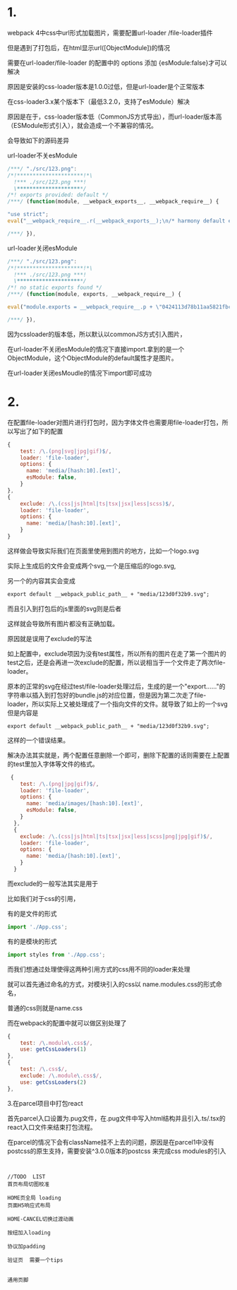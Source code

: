 # 1.

webpack 4中css中url形式加载图片，需要配置url-loader /file-loader插件

但是遇到了打包后，在html显示url([ObjectModule])的情况



需要在url-loader/file-loader 的配置中的 options 添加 {esModule:false}才可以解决



原因是安装的css-loader版本是1.0.0过低，但是url-loader是个正常版本

在css-loader3.x某个版本下（最低3.2.0，支持了esModule）解决

原因是在于，css-loader版本低（CommonJS方式导出），而url-loader版本高（ESModule形式引入），就会造成一个不兼容的情况。

会导致如下的源码差异

url-loader不关esModule

```js
/***/ "./src/123.png":
/*!*********************!*\
  !*** ./src/123.png ***!
  \*********************/
/*! exports provided: default */
/***/ (function(module, __webpack_exports__, __webpack_require__) {

"use strict";
eval("__webpack_require__.r(__webpack_exports__);\n/* harmony default export */ __webpack_exports__[\"default\"] = (__webpack_require__.p + \"0424113d78b11aa5821fbc9fdb1468ec.png\");\n\n//# sourceURL=webpack:///./src/123.png?");

/***/ }),
```

url-loader关闭esModule

```js
/***/ "./src/123.png":
/*!*********************!*\
  !*** ./src/123.png ***!
  \*********************/
/*! no static exports found */
/***/ (function(module, exports, __webpack_require__) {

eval("module.exports = __webpack_require__.p + \"0424113d78b11aa5821fbc9fdb1468ec.png\";\n\n//# sourceURL=webpack:///./src/123.png?");

/***/ }),
```

因为cssloader的版本低，所以默认以commonJS方式引入图片，

在url-loader不关闭esModule的情况下直接import.拿到的是一个ObjectModule，这个ObjectModule的default属性才是图片。

在url-loader关闭esMoudle的情况下import即可成功

# 2.

在配置file-loader对图片进行打包时，因为字体文件也需要用file-loader打包，所以写出了如下的配置

```js
{
    test: /\.(png|svg|jpg|gif)$/,
    loader: 'file-loader',
    options: {
      name: 'media/[hash:10].[ext]',
      esModule: false,
    }
},
{
    exclude: /\.(css|js|html|ts|tsx|jsx|less|scss)$/,
    loader: 'file-loader',
    options: {
      name: 'media/[hash:10].[ext]',
    }
}
```

这样做会导致实际我们在页面里使用到图片的地方，比如一个logo.svg

实际上生成后的文件会变成两个svg,一个是压缩后的logo.svg,

另一个的内容其实会变成

```svg
export default __webpack_public_path__ + "media/123d0f32b9.svg";
```

而且引入到打包后的js里面的svg则是后者

这样就会导致所有图片都没有正确加载。

原因就是误用了exclude的写法

如上配置中，exclude项因为没有test属性，所以所有的图片在走了第一个图片的test之后，还是会再进一次exclude的配置，所以说相当于一个文件走了两次file-loader。

原本的正常的svg在经过test/file-loader处理过后，生成的是一个"export......"的字符串以插入到打包好的bundle.js的对应位置，但是因为第二次走了file-loader，所以实际上又被处理成了一个指向文件的文件。就导致了如上的一个svg但是内容是

```
export default __webpack_public_path__ + "media/123d0f32b9.svg";
```

这样的一个错误结果。



解决办法其实就是，两个配置任意删除一个即可，删除下配置的话则需要在上配置的test里加入字体等文件的格式。

```js
 {
    test: /\.(png|jpg|gif)$/,
    loader: 'file-loader',
    options: {
      name: 'media/images/[hash:10].[ext]',
      esModule: false,
    }
  },
  {
    exclude: /\.(css|js|html|ts|tsx|jsx|less|scss|png|jpg|gif)$/,
    loader: 'file-loader',
    options: {
      name: 'media/[hash:10].[ext]',
    }
  }
```



而exclude的一般写法其实是用于

比如我们对于css的引用，

有的是文件的形式

```ts
import './App.css';
```

有的是模块的形式

```ts
import styles from './App.css';
```

而我们想通过处理使得这两种引用方式的css用不同的loader来处理

就可以首先通过命名的方式，对模块引入的css以 name.modules.css的形式命名，

普通的css则就是name.css

而在webpack的配置中就可以做区别处理了

```js
{
    test: /\.module\.css$/,
    use: getCssLoaders(1)
},
{
    test: /\.css$/,
    exclude: /\.module\.css$/,
    use: getCssLoaders(2)
},
```

3.在parcel项目中打包react

首先parcel入口设置为.pug文件，在.pug文件中写入html结构并且引入.ts/.tsx的react入口文件来结束打包流程。

在parcel的情况下会有className挂不上去的问题，原因是在parcel1中没有postcss的原生支持，需要安装^3.0.0版本的postcss 来完成css modules的引入

```


//TODO  LIST 
首页布局切图校准

HOME页全局 loading
页面H5响应式布局

HOME-CANCEL切换过渡动画 

按纽加入loading

协议加padding

验证页  需要一个tips


通用页脚






